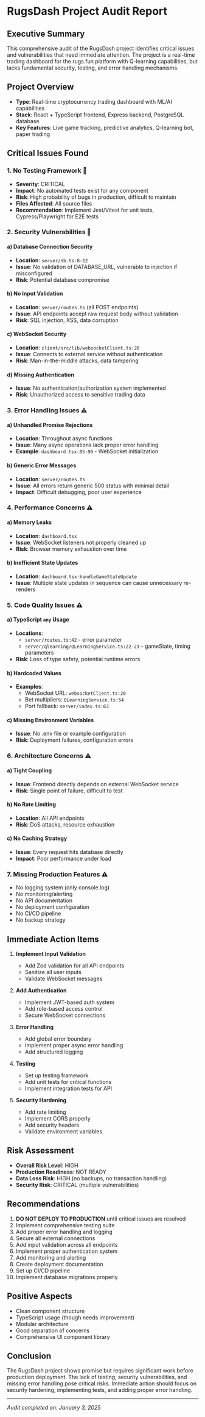 # RugsDash Project Audit Report

## Executive Summary

This comprehensive audit of the RugsDash project identifies critical issues and vulnerabilities that need immediate attention. The project is a real-time trading dashboard for the rugs.fun platform with Q-learning capabilities, but lacks fundamental security, testing, and error handling mechanisms.

## Project Overview

- **Type**: Real-time cryptocurrency trading dashboard with ML/AI capabilities
- **Stack**: React + TypeScript frontend, Express backend, PostgreSQL database
- **Key Features**: Live game tracking, predictive analytics, Q-learning bot, paper trading

## Critical Issues Found

### 1. **No Testing Framework** 🚨
- **Severity**: CRITICAL
- **Impact**: No automated tests exist for any component
- **Risk**: High probability of bugs in production, difficult to maintain
- **Files Affected**: All source files
- **Recommendation**: Implement Jest/Vitest for unit tests, Cypress/Playwright for E2E tests

### 2. **Security Vulnerabilities** 🚨

#### a) Database Connection Security
- **Location**: `server/db.ts:8-12`
- **Issue**: No validation of DATABASE_URL, vulnerable to injection if misconfigured
- **Risk**: Potential database compromise

#### b) No Input Validation
- **Location**: `server/routes.ts` (all POST endpoints)
- **Issue**: API endpoints accept raw request body without validation
- **Risk**: SQL injection, XSS, data corruption

#### c) WebSocket Security
- **Location**: `client/src/lib/websocketClient.ts:20`
- **Issue**: Connects to external service without authentication
- **Risk**: Man-in-the-middle attacks, data tampering

#### d) Missing Authentication
- **Issue**: No authentication/authorization system implemented
- **Risk**: Unauthorized access to sensitive trading data

### 3. **Error Handling Issues** ⚠️

#### a) Unhandled Promise Rejections
- **Location**: Throughout async functions
- **Issue**: Many async operations lack proper error handling
- **Example**: `dashboard.tsx:85-90` - WebSocket initialization

#### b) Generic Error Messages
- **Location**: `server/routes.ts`
- **Issue**: All errors return generic 500 status with minimal detail
- **Impact**: Difficult debugging, poor user experience

### 4. **Performance Concerns** ⚠️

#### a) Memory Leaks
- **Location**: `dashboard.tsx`
- **Issue**: WebSocket listeners not properly cleaned up
- **Risk**: Browser memory exhaustion over time

#### b) Inefficient State Updates
- **Location**: `dashboard.tsx:handleGameStateUpdate`
- **Issue**: Multiple state updates in sequence can cause unnecessary re-renders

### 5. **Code Quality Issues** ⚠️

#### a) TypeScript `any` Usage
- **Locations**: 
  - `server/routes.ts:42` - error parameter
  - `server/qlearning/QLearningService.ts:22-23` - gameState, timing parameters
- **Risk**: Loss of type safety, potential runtime errors

#### b) Hardcoded Values
- **Examples**:
  - WebSocket URL: `websocketClient.ts:20`
  - Bet multipliers: `QLearningService.ts:54`
  - Port fallback: `server/index.ts:63`

#### c) Missing Environment Variables
- **Issue**: No .env file or example configuration
- **Risk**: Deployment failures, configuration errors

### 6. **Architecture Concerns** ⚠️

#### a) Tight Coupling
- **Issue**: Frontend directly depends on external WebSocket service
- **Risk**: Single point of failure, difficult to test

#### b) No Rate Limiting
- **Location**: All API endpoints
- **Risk**: DoS attacks, resource exhaustion

#### c) No Caching Strategy
- **Issue**: Every request hits database directly
- **Impact**: Poor performance under load

### 7. **Missing Production Features** ⚠️

- No logging system (only console.log)
- No monitoring/alerting
- No API documentation
- No deployment configuration
- No CI/CD pipeline
- No backup strategy

## Immediate Action Items

1. **Implement Input Validation**
   - Add Zod validation for all API endpoints
   - Sanitize all user inputs
   - Validate WebSocket messages

2. **Add Authentication**
   - Implement JWT-based auth system
   - Add role-based access control
   - Secure WebSocket connections

3. **Error Handling**
   - Add global error boundary
   - Implement proper async error handling
   - Add structured logging

4. **Testing**
   - Set up testing framework
   - Add unit tests for critical functions
   - Implement integration tests for API

5. **Security Hardening**
   - Add rate limiting
   - Implement CORS properly
   - Add security headers
   - Validate environment variables

## Risk Assessment

- **Overall Risk Level**: HIGH
- **Production Readiness**: NOT READY
- **Data Loss Risk**: HIGH (no backups, no transaction handling)
- **Security Risk**: CRITICAL (multiple vulnerabilities)

## Recommendations

1. **DO NOT DEPLOY TO PRODUCTION** until critical issues are resolved
2. Implement comprehensive testing suite
3. Add proper error handling and logging
4. Secure all external connections
5. Add input validation across all endpoints
6. Implement proper authentication system
7. Add monitoring and alerting
8. Create deployment documentation
9. Set up CI/CD pipeline
10. Implement database migrations properly

## Positive Aspects

- Clean component structure
- TypeScript usage (though needs improvement)
- Modular architecture
- Good separation of concerns
- Comprehensive UI component library

## Conclusion

The RugsDash project shows promise but requires significant work before production deployment. The lack of testing, security vulnerabilities, and missing error handling pose critical risks. Immediate action should focus on security hardening, implementing tests, and adding proper error handling.

---
*Audit completed on: January 3, 2025*